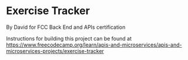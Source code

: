 # Exercise Tracker

By David for FCC Back End and APIs certification

Instructions for building this project can be found at https://www.freecodecamp.org/learn/apis-and-microservices/apis-and-microservices-projects/exercise-tracker
